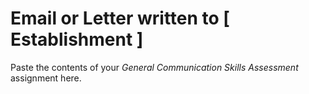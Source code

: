 # Email or Letter written to [ Establishment ]

Paste the contents of your *General Communication Skills Assessment* assignment here.

